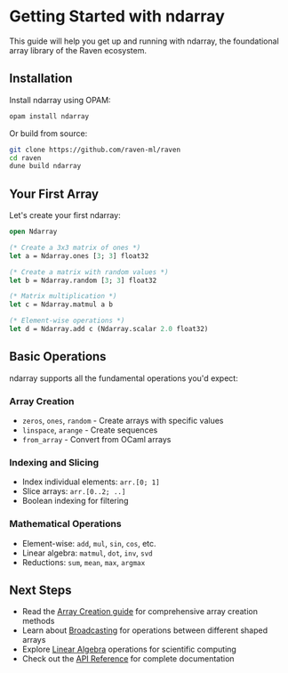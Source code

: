 # Getting Started with ndarray

This guide will help you get up and running with ndarray, the foundational array library of the Raven ecosystem.

## Installation

Install ndarray using OPAM:

```bash
opam install ndarray
```

Or build from source:

```bash
git clone https://github.com/raven-ml/raven
cd raven
dune build ndarray
```

## Your First Array

Let's create your first ndarray:

```ocaml
open Ndarray

(* Create a 3x3 matrix of ones *)
let a = Ndarray.ones [3; 3] float32

(* Create a matrix with random values *)
let b = Ndarray.random [3; 3] float32

(* Matrix multiplication *)
let c = Ndarray.matmul a b

(* Element-wise operations *)
let d = Ndarray.add c (Ndarray.scalar 2.0 float32)
```

## Basic Operations

ndarray supports all the fundamental operations you'd expect:

### Array Creation
- `zeros`, `ones`, `random` - Create arrays with specific values
- `linspace`, `arange` - Create sequences
- `from_array` - Convert from OCaml arrays

### Indexing and Slicing
- Index individual elements: `arr.[0; 1]`
- Slice arrays: `arr.[0..2; ..]`
- Boolean indexing for filtering

### Mathematical Operations
- Element-wise: `add`, `mul`, `sin`, `cos`, etc.
- Linear algebra: `matmul`, `dot`, `inv`, `svd`
- Reductions: `sum`, `mean`, `max`, `argmax`

## Next Steps

- Read the [Array Creation guide](/docs/ndarray/arrays/) for comprehensive array creation methods
- Learn about [Broadcasting](/docs/ndarray/broadcasting/) for operations between different shaped arrays
- Explore [Linear Algebra](/docs/ndarray/linalg/) operations for scientific computing
- Check out the [API Reference](/docs/ndarray/api/) for complete documentation